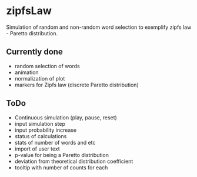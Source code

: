 # zipfsLaw
Simulation of random and non-random word selection to exemplify zipfs law - Paretto distribution.


## Currently done

* random selection of words
* animation
* normalization of plot
* markers for Zipfs law (discrete Paretto distribution)

## ToDo

* Continuous simulation (play, pause, reset)
* input simulation step
* input probability increase
* status of calculations
* stats of number of words and etc
* import of user text
* p-value for being a Paretto distribution
* deviation from theoretical distribution coefficient
* tooltip with number of counts for each
